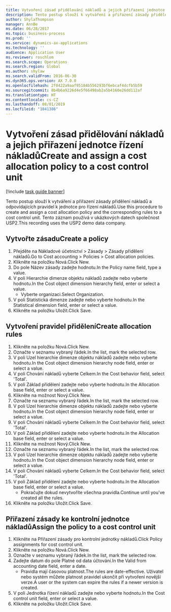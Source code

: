 ```yaml
---
title: Vytvoření zásad přidělování nákladů a jejich přiřazení jednotce řízení nákladů
description: Tento postup slouží k vytváření a přiřazení zásady přidělení nákladů a odpovídajících pravidel k jednotce pro řízení nákladů.
author: ShylaThompson
manager: AnnBe
ms.date: 06/28/2017
ms.topic: business-process
ms.prod: ''
ms.service: dynamics-ax-applications
ms.technology: ''
audience: Application User
ms.reviewer: roschlom
ms.search.scope: Operations
ms.search.region: Global
ms.author: shylaw
ms.search.validFrom: 2016-06-30
ms.dyn365.ops.version: AX 7.0.0
ms.openlocfilehash: 2f0422a9aaf95184b556293bf6ebcaf4dcfb5b59
ms.sourcegitcommit: 8b4b6a9226d4e5f66498ab2a5b4160e26dd112af
ms.translationtype: HT
ms.contentlocale: cs-CZ
ms.lasthandoff: 08/01/2019
ms.locfileid: "1841386"
---
```

# <a name="create-and-assign-a-cost-allocation-policy-to-a-cost-control-unit"></a><span data-ttu-id="c4f05-103">Vytvoření zásad přidělování nákladů a jejich přiřazení jednotce řízení nákladů</span><span class="sxs-lookup"><span data-stu-id="c4f05-103">Create and assign a cost allocation policy to a cost control unit</span></span>

[!include [task guide banner](../../includes/task-guide-banner.md)]

<span data-ttu-id="c4f05-104">Tento postup slouží k vytváření a přiřazení zásady přidělení nákladů a odpovídajících pravidel k jednotce pro řízení nákladů.</span><span class="sxs-lookup"><span data-stu-id="c4f05-104">Use this procedure to create and assign a cost allocation policy and the corresponding rules to a cost control unit.</span></span> <span data-ttu-id="c4f05-105">Tento záznam používá v ukázkových datech společnost USP2.</span><span class="sxs-lookup"><span data-stu-id="c4f05-105">This recording uses the USP2 demo data company.</span></span>


## <a name="create-a-policy"></a><span data-ttu-id="c4f05-106">Vytvořte zásadu</span><span class="sxs-lookup"><span data-stu-id="c4f05-106">Create a policy</span></span>
1. <span data-ttu-id="c4f05-107">Přejděte na Nákladové účetnictví > Zásady > Zásady přidělení nákladů.</span><span class="sxs-lookup"><span data-stu-id="c4f05-107">Go to Cost accounting > Policies > Cost allocation policies.</span></span>
2. <span data-ttu-id="c4f05-108">Klikněte na položku Nová.</span><span class="sxs-lookup"><span data-stu-id="c4f05-108">Click New.</span></span>
3. <span data-ttu-id="c4f05-109">Do pole Název zásady zadejte hodnotu.</span><span class="sxs-lookup"><span data-stu-id="c4f05-109">In the Policy name field, type a value.</span></span>
4. <span data-ttu-id="c4f05-110">V poli Hierarchie dimenze objektu nákladů zadejte nebo vyberte hodnotu.</span><span class="sxs-lookup"><span data-stu-id="c4f05-110">In the Cost object dimension hierarchy field, enter or select a value.</span></span>
    * <span data-ttu-id="c4f05-111">Vyberte organizaci.</span><span class="sxs-lookup"><span data-stu-id="c4f05-111">Select Organization.</span></span>  
5. <span data-ttu-id="c4f05-112">V poli Statistická dimenze zadejte nebo vyberte hodnotu.</span><span class="sxs-lookup"><span data-stu-id="c4f05-112">In the Statistical dimension field, enter or select a value.</span></span>
6. <span data-ttu-id="c4f05-113">Klikněte na položku Uložit.</span><span class="sxs-lookup"><span data-stu-id="c4f05-113">Click Save.</span></span>

## <a name="create-allocation-rules"></a><span data-ttu-id="c4f05-114">Vytvoření pravidel přidělení</span><span class="sxs-lookup"><span data-stu-id="c4f05-114">Create allocation rules</span></span>
1. <span data-ttu-id="c4f05-115">Klikněte na položku Nová.</span><span class="sxs-lookup"><span data-stu-id="c4f05-115">Click New.</span></span>
2. <span data-ttu-id="c4f05-116">Označte v seznamu vybraný řádek.</span><span class="sxs-lookup"><span data-stu-id="c4f05-116">In the list, mark the selected row.</span></span>
3. <span data-ttu-id="c4f05-117">V poli Uzel hierarchie dimenze objektu nákladů zadejte nebo vyberte hodnotu.</span><span class="sxs-lookup"><span data-stu-id="c4f05-117">In the Cost object dimension hierarchy node field, enter or select a value.</span></span>
4. <span data-ttu-id="c4f05-118">V poli Chování nákladů vyberte Celkem.</span><span class="sxs-lookup"><span data-stu-id="c4f05-118">In the Cost behavior field, select 'Total'.</span></span>
5. <span data-ttu-id="c4f05-119">V poli Základ přidělení zadejte nebo vyberte hodnotu.</span><span class="sxs-lookup"><span data-stu-id="c4f05-119">In the Allocation base field, enter or select a value.</span></span>
6. <span data-ttu-id="c4f05-120">Klikněte na možnost Nový.</span><span class="sxs-lookup"><span data-stu-id="c4f05-120">Click New.</span></span>
7. <span data-ttu-id="c4f05-121">Označte na seznamu vybraný řádek.</span><span class="sxs-lookup"><span data-stu-id="c4f05-121">In the list, mark the selected row.</span></span>
8. <span data-ttu-id="c4f05-122">V poli Uzel hierarchie dimenze objektu nákladů zadejte nebo vyberte hodnotu.</span><span class="sxs-lookup"><span data-stu-id="c4f05-122">In the Cost object dimension hierarchy node field, enter or select a value.</span></span>
9. <span data-ttu-id="c4f05-123">V poli Chování nákladů vyberte Celkem.</span><span class="sxs-lookup"><span data-stu-id="c4f05-123">In the Cost behavior field, select 'Total'.</span></span>
10. <span data-ttu-id="c4f05-124">V poli Základ přidělení zadejte nebo vyberte hodnotu.</span><span class="sxs-lookup"><span data-stu-id="c4f05-124">In the Allocation base field, enter or select a value.</span></span>
11. <span data-ttu-id="c4f05-125">Klikněte na možnost Nový.</span><span class="sxs-lookup"><span data-stu-id="c4f05-125">Click New.</span></span>
12. <span data-ttu-id="c4f05-126">Označte na seznamu vybraný řádek.</span><span class="sxs-lookup"><span data-stu-id="c4f05-126">In the list, mark the selected row.</span></span>
13. <span data-ttu-id="c4f05-127">V poli Uzel hierarchie dimenze objektu nákladů zadejte nebo vyberte hodnotu.</span><span class="sxs-lookup"><span data-stu-id="c4f05-127">In the Cost object dimension hierarchy node field, enter or select a value.</span></span>
14. <span data-ttu-id="c4f05-128">V poli Chování nákladů vyberte Celkem.</span><span class="sxs-lookup"><span data-stu-id="c4f05-128">In the Cost behavior field, select 'Total'.</span></span>
15. <span data-ttu-id="c4f05-129">V poli Základ přidělení zadejte nebo vyberte hodnotu.</span><span class="sxs-lookup"><span data-stu-id="c4f05-129">In the Allocation base field, enter or select a value.</span></span>
    * <span data-ttu-id="c4f05-130">Pokračujte dokud nevytvoříte všechna pravidla.</span><span class="sxs-lookup"><span data-stu-id="c4f05-130">Continue until you've created all the rules.</span></span>  
16. <span data-ttu-id="c4f05-131">Klikněte na položku Uložit.</span><span class="sxs-lookup"><span data-stu-id="c4f05-131">Click Save.</span></span>

## <a name="assign-the-policy-to-a-cost-control-unit"></a><span data-ttu-id="c4f05-132">Přiřazení zásady ke kontrolní jednotce nákladů</span><span class="sxs-lookup"><span data-stu-id="c4f05-132">Assign the policy to a cost control unit</span></span>
1. <span data-ttu-id="c4f05-133">Klikněte na Přiřazení zásady pro kontrolní jednotky nákladů.</span><span class="sxs-lookup"><span data-stu-id="c4f05-133">Click Policy assignments for cost control unit.</span></span>
2. <span data-ttu-id="c4f05-134">Klikněte na položku Nová.</span><span class="sxs-lookup"><span data-stu-id="c4f05-134">Click New.</span></span>
3. <span data-ttu-id="c4f05-135">Označte v seznamu vybraný řádek.</span><span class="sxs-lookup"><span data-stu-id="c4f05-135">In the list, mark the selected row.</span></span>
4. <span data-ttu-id="c4f05-136">Zadejte datum do pole Platné od data účtování.</span><span class="sxs-lookup"><span data-stu-id="c4f05-136">In the Valid from accounting date field, enter a date.</span></span>
    * <span data-ttu-id="c4f05-137">Pravidla mají časovou platnost.</span><span class="sxs-lookup"><span data-stu-id="c4f05-137">The rules are date-effective.</span></span> <span data-ttu-id="c4f05-138">Uživatel nebo systém můžete platnost pravidel ukončit při vytvoření novější verze.</span><span class="sxs-lookup"><span data-stu-id="c4f05-138">A user or the system can expire the rules if a newer version is created.</span></span>  
5. <span data-ttu-id="c4f05-139">V poli Jednotka řízení nákladů zadejte nebo vyberte hodnotu.</span><span class="sxs-lookup"><span data-stu-id="c4f05-139">In the Cost control unit field, enter or select a value.</span></span>
6. <span data-ttu-id="c4f05-140">Klikněte na položku Uložit.</span><span class="sxs-lookup"><span data-stu-id="c4f05-140">Click Save.</span></span>


